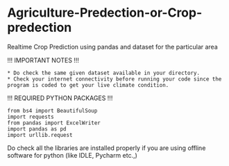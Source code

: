 # Agriculture-Predection-or-Crop-predection
Realtime Crop Prediction using pandas and dataset for the particular area 

!!!  IMPORTANT NOTES  !!!

    * Do check the same given dataset available in your directory.
    * Check your internet connectivity before running your code since the program is coded to get your live climate condition.

!!!  REQUIRED PYTHON PACKAGES   !!!


    from bs4 import BeautifulSoup 
    import requests
    from pandas import ExcelWriter
    import pandas as pd 
    import urllib.request
    

Do check all the libraries are installed properly if you are using offline software for python (like IDLE, Pycharm etc.,)
